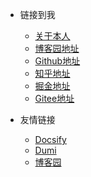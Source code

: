 * 链接到我
  * [关于本人]() 
  * [博客园地址]()
  * [Github地址]()
  * [知乎地址]()
  * [掘金地址]()
  * [Gitee地址]()

* 友情链接
  * [Docsify](https://docsify.js.org/ ':target=_blank')
  * [Dumi](https://d.umijs.org ':target=_blank')
  * [博客园]()